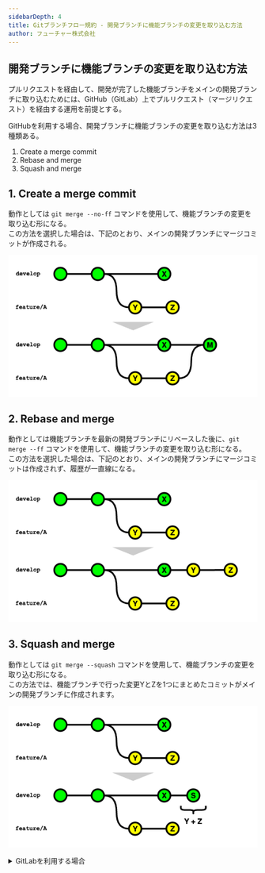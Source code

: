 ```yaml
---
sidebarDepth: 4
title: Gitブランチフロー規約 - 開発ブランチに機能ブランチの変更を取り込む方法
author: フューチャー株式会社
---
```


## 開発ブランチに機能ブランチの変更を取り込む方法

プルリクエストを経由して、開発が完了した機能ブランチをメインの開発ブランチに取り込むためには、GitHub（GitLab）上でプルリクエスト（マージリクエスト）を経由する運用を前提とする。

GitHubを利用する場合、開発ブランチに機能ブランチの変更を取り込む方法は3種類ある。

1. Create a merge commit
2. Rebase and merge
3. Squash and merge

## 1. Create a merge commit

動作としては `git merge --no-ff` コマンドを使用して、機能ブランチの変更を取り込む形になる。  
この方法を選択した場合は、下記のとおり、メインの開発ブランチにマージコミットが作成される。

![Merge Commit](img/merge_strategy_feature_to_develop_merge_commit.drawio.png)

## 2. Rebase and merge

動作としては機能ブランチを最新の開発ブランチにリベースした後に、`git merge --ff` コマンドを使用して、機能ブランチの変更を取り込む形になる。  
この方法を選択した場合は、下記のとおり、メインの開発ブランチにマージコミットは作成されず、履歴が一直線になる。

![Rebase and Merge](img/merge_strategy_feature_to_develop_rebase_and_merge.drawio.png)

## 3. Squash and merge

動作としては `git merge --squash` コマンドを使用して、機能ブランチの変更を取り込む形になる。  
この方法では、機能ブランチで行った変更YとZを1つにまとめたコミットがメインの開発ブランチに作成されます。

![Squash and Merge](img/merge_strategy_feature_to_develop_squash_and_merge.drawio.png)

<details>
  <summary>GitLabを利用する場合</summary>

  開発ブランチに機能ブランチの変更を取り込む方法は3種類ある。  
  ただし、マージリクエスト上のオプションによってコミット履歴が変わるため、別途記載する。

  - Merge commit
  - Merge commit with semi-linear history
  - Fast-forward merge

  ### Merge commit

  動作としては、GitHubにおける `Create a merge commit` と同様のマージ方法になる。  
  ただし、マージリクエスト上で `Squash commits` を選択してマージした場合、`squash commit` と `merge commit` の2つのコミットが作成されるため注意する。

  ![Merge commit with squash commits](img/merge_strategy_feature_to_develop_squash_and_merge_gitlab.drawio.png)

  ```bash
  # マージ方法で Merge commit を選択して、マージリクエスト上で Squash commits オプションを選択してマージした場合
  git checkout `git merge-base feature/A develop`
  git merge --squash feature/A
  SOURCE_SHA=`git rev-parse HEAD`
  git checkout develop
  git merge --no-ff $SOURCE_SHA
  ```

  ### Merge commit with semi-linear history

  動作としては、前述の `Merge commit` と同じコマンドを使用して、機能ブランチの変更を取り込む形になる。  
  この方法を選択した場合は、ソースブランチがターゲットブランチより古い場合はリベースしないとマージできない。

  ### Fast-forward merge

  動作としては、GitHubにおける `Rebase and merge` と同様のマージ方法になる。  
  ただし、マージリクエスト上で `Squash commits` を選択してマージした場合、GitHubにおける `Squash and merge` と同様のマージ方法になる。
</details>
